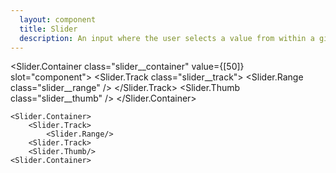 ```yaml
---
  layout: component
  title: Slider
  description: An input where the user selects a value from within a given range.
---
```


<script>
    import Slider from '$lib/components/Slider';
</script>

<style global>
.slider__container {
    position: relative;
    display: flex;
    align-items: center;
    user-select: none;
    touch-action: none;
    width: 200px;
}
.slider__container[aria-orientation='horizontal'] {
    height: 20px;
}
.slider__container[aria-orientation='vertical'] {
    flex-direction: column;
    width: 20px;
    height: 100px;
}
.slider__track {
    background-color: #434c5e;
    position: relative;
    flex-grow: 1;
    border-radius: 9999px;
}
.slider__track[aria-orientation='horizontal'] {
    height: 3px;
}
.slider__track[aria-orientation='vertical'] {
    width: 3px;
}
.slider__range {
    position: absolute;
    background-color: #bf616a;
    border-radius: 9999px;
    height: 100%;
}
.slider__thumb {
    display: block;
    width: 20px;
    height: 20px;
    background-color: white;
    box-shadow: 0 2px 10px #2e344044;
    border-radius: 10px;
}
.slider__thumb:hover {
    background-color: #bf616a;
}
.slider__thumb:focus {
    outline: none;
    box-shadow: 0 0 0 5px #2e344077;
}
</style>

<!--code start-->
<Slider.Container class="slider__container" value={[50]} slot="component">
    <Slider.Track class="slider__track">
        <Slider.Range class="slider__range" />
    </Slider.Track>
    <Slider.Thumb class="slider__thumb" />
</Slider.Container>
<!--code end-->

```svelte
<Slider.Container>
    <Slider.Track>
        <Slider.Range/>
    <Slider.Track>
    <Slider.Thumb/>
<Slider.Container>
```